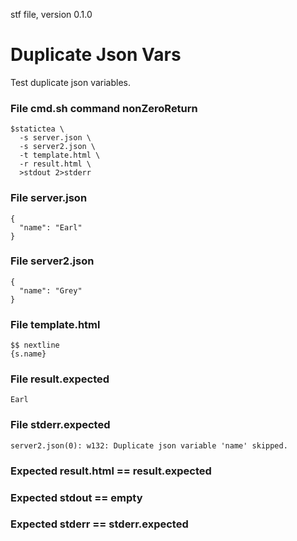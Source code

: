 stf file, version 0.1.0

# Duplicate Json Vars

Test duplicate json variables.

### File cmd.sh command nonZeroReturn

~~~
$statictea \
  -s server.json \
  -s server2.json \
  -t template.html \
  -r result.html \
  >stdout 2>stderr
~~~

### File server.json

~~~
{
  "name": "Earl"
}
~~~

### File server2.json

~~~
{
  "name": "Grey"
}
~~~

### File template.html

~~~
$$ nextline
{s.name}
~~~

### File result.expected

~~~
Earl
~~~

### File stderr.expected

~~~
server2.json(0): w132: Duplicate json variable 'name' skipped.
~~~

### Expected result.html == result.expected
### Expected stdout == empty
### Expected stderr == stderr.expected

